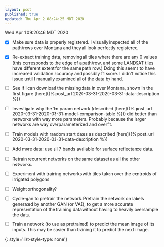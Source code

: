 ```yaml
---
layout: post
published: true
updated: Thu Apr 2 08:24:25 MDT 2020
---
```

Wed Apr 1 09:20:46 MDT 2020


- [x] Make sure data is properly registered. I visually inspected all of the path/rows over Montana and they all look perfectly registered.
- [x] Re-extract training data, removing all tiles where there are any 0 values (this corresponds to
  the edge of a path/row, and some LANDSAT tiles have different extent for the same path row.)
  Doing this seems to have increased validation accuracy and possibly f1 score. I didn't notice this
  issue until I manually examined all of the data by hand.

- [ ] See if I can download the missing data in over Montana, shown in the first figure [here]({%
  post_url 2020-03-31-2020-03-31-data-description %})

- [ ] Investigate why the 1m param network (described [here]({% post_url 2020-03-31-2020-03-31-model-comparison-table %})) did better than networks with way more parameters. Probably because the larger networks are way overparameterized and overfit.

- [ ] Train models with random start dates as described [here]({% post_url 2020-03-31-2020-03-31-data-description %}) 

- [ ] Add more data: use all 7 bands available for surface reflectance data.

- [ ] Retrain recurrent networks on the same dataset as all the other networks.

- [ ] Experiment with training networks with tiles taken over the centroids of irrigated polygons

- [ ] Weight orthogonality?

- [ ] Cycle-gan to pretrain the network. Pretrain the network on labels generated by another GAN (or VAE),
to get a more accurate representation of the training data without having to heavily oversample the
data.
- [ ] Train a network (to use as pretrained) to predict the mean image of its inputs. This may be
easier than training it to predict the next image.

{: style='list-style-type: none'}

